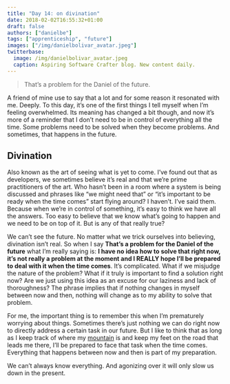 ```yaml
---
title: "Day 14: on divination"
date: 2018-02-02T16:55:32+01:00
draft: false
authors: ["danielbe"]
tags: ["apprenticeship", "future"]
images: ["/img/danielbolivar_avatar.jpeg"]
twitterbase: 
  image: /img/danielbolivar_avatar.jpeg
  caption: Aspiring Software Crafter blog. New content daily.
---
```


> That’s a problem for the Daniel of the future. 

A friend of mine use to say that a lot and for some reason it resonated with me. Deeply. To this day, it’s one of the first things I tell myself when I’m feeling overwhelmed. Its meaning has changed a bit though, and now it’s more of a reminder that I don’t need to be in control of everything all the time. Some problems need to be solved when they become problems. And sometimes, that happens in the future. 

## Divination
Also known as the art of seeing what is yet to come. I’ve found out that as developers, we sometimes believe it’s real and that we’re prime practitioners of the art. Who hasn’t been in a room where a system is being discussed and phrases like “we might need that” or “it’s important to be ready when the time comes” start flying around? I haven’t. I’ve said them. Because when we’re in control of something, it’s easy to think we have all the answers. Too easy to believe that we know what’s going to happen and we need to be on top of it. But is any of that really true?

We can’t see the future. No matter what we trick ourselves into believing, divination isn’t real. So when I say **That’s a problem for the Daniel of the future** what I’m really saying is: **I have no idea how to solve that right now, it’s not really a problem at the moment and I REALLY hope I’ll be prepared to deal with it when the time comes**. It’s complicated. What if we misjudge the nature of the problem? What if it truly is important to find a solution right now? Are we just using this idea as an excuse for our laziness and lack of thoroughness? The phrase implies that if nothing changes in myself between now and then, nothing will change as to my ability to solve that problem. 

For me, the important thing is to remember this when I’m prematurely worrying about things. Sometimes there’s just nothing we can do right now to directly address a certain task in our future. But I like to think that as long as I keep track of where my [mountain](https://www.dabolivar.com/posts/day-8/) is and keep my feet on the road that leads me there, I’ll be prepared to face that task when the time comes. Everything that happens between now and then is part of my preparation. 

We can’t always know everything. And agonizing over it will only slow us down in the present.  